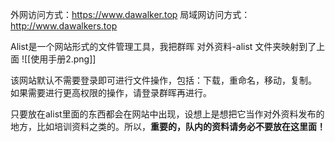 
外网访问方式：https://www.dawalker.top
局域网访问方式：http://www.dawalkers.top


Alist是一个网站形式的文件管理工具，我把群晖 对外资料-alist 文件夹映射到了上面
![[使用手册2.png]]

该网站默认不需要登录即可进行文件操作，包括：下载，重命名，移动，复制。
如果需要进行更高权限的操作，请登录群晖再进行。

只要放在alist里面的东西都会在网站中出现，设想上是想把它当作对外资料发布的地方，比如培训资料之类的。所以，**重要的，队内的资料请务必不要放在这里面！**

